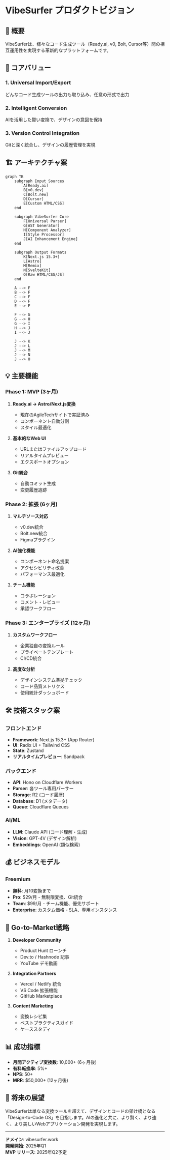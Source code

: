 # VibeSurfer プロダクトビジョン

## 🌊 概要

VibeSurferは、様々なコード生成ツール（Ready.ai, v0, Bolt, Cursor等）間の相互運用性を実現する革新的なプラットフォームです。

## 🎯 コアバリュー

### 1. **Universal Import/Export**
どんなコード生成ツールの出力も取り込み、任意の形式で出力

### 2. **Intelligent Conversion**
AIを活用した賢い変換で、デザインの意図を保持

### 3. **Version Control Integration**
Gitと深く統合し、デザインの履歴管理を実現

## 🏗️ アーキテクチャ案

```mermaid
graph TB
    subgraph Input Sources
        A[Ready.ai]
        B[v0.dev]
        C[Bolt.new]
        D[Cursor]
        E[Custom HTML/CSS]
    end
    
    subgraph VibeSurfer Core
        F[Universal Parser]
        G[AST Generator]
        H[Component Analyzer]
        I[Style Processor]
        J[AI Enhancement Engine]
    end
    
    subgraph Output Formats
        K[Next.js 15.3+]
        L[Astro]
        M[Remix]
        N[SvelteKit]
        O[Raw HTML/CSS/JS]
    end
    
    A --> F
    B --> F
    C --> F
    D --> F
    E --> F
    
    F --> G
    G --> H
    G --> I
    H --> J
    I --> J
    
    J --> K
    J --> L
    J --> M
    J --> N
    J --> O
```

## 💡 主要機能

### Phase 1: MVP (3ヶ月)
1. **Ready.ai → Astro/Next.js変換**
   - 現在のAgileTechサイトで実証済み
   - コンポーネント自動分割
   - スタイル最適化

2. **基本的なWeb UI**
   - URLまたはファイルアップロード
   - リアルタイムプレビュー
   - エクスポートオプション

3. **Git統合**
   - 自動コミット生成
   - 変更履歴追跡

### Phase 2: 拡張 (6ヶ月)
1. **マルチソース対応**
   - v0.dev統合
   - Bolt.new統合
   - Figmaプラグイン

2. **AI強化機能**
   - コンポーネント命名提案
   - アクセシビリティ改善
   - パフォーマンス最適化

3. **チーム機能**
   - コラボレーション
   - コメント・レビュー
   - 承認ワークフロー

### Phase 3: エンタープライズ (12ヶ月)
1. **カスタムワークフロー**
   - 企業独自の変換ルール
   - プライベートテンプレート
   - CI/CD統合

2. **高度な分析**
   - デザインシステム準拠チェック
   - コード品質メトリクス
   - 使用統計ダッシュボード

## 🛠️ 技術スタック案

### フロントエンド
- **Framework**: Next.js 15.3+ (App Router)
- **UI**: Radix UI + Tailwind CSS
- **State**: Zustand
- **リアルタイムプレビュー**: Sandpack

### バックエンド
- **API**: Hono on Cloudflare Workers
- **Parser**: 各ツール専用パーサー
- **Storage**: R2 (コード履歴)
- **Database**: D1 (メタデータ)
- **Queue**: Cloudflare Queues

### AI/ML
- **LLM**: Claude API (コード理解・生成)
- **Vision**: GPT-4V (デザイン解析)
- **Embeddings**: OpenAI (類似検索)

## 💰 ビジネスモデル

### Freemium
- **無料**: 月10変換まで
- **Pro**: $29/月 - 無制限変換、Git統合
- **Team**: $99/月 - チーム機能、優先サポート
- **Enterprise**: カスタム価格 - SLA、専用インスタンス

## 🚀 Go-to-Market戦略

1. **Developer Community**
   - Product Hunt ローンチ
   - Dev.to / Hashnode 記事
   - YouTube デモ動画

2. **Integration Partners**
   - Vercel / Netlify 統合
   - VS Code 拡張機能
   - GitHub Marketplace

3. **Content Marketing**
   - 変換レシピ集
   - ベストプラクティスガイド
   - ケーススタディ

## 📊 成功指標

- **月間アクティブ変換数**: 10,000+ (6ヶ月後)
- **有料転換率**: 5%+
- **NPS**: 50+
- **MRR**: $50,000+ (12ヶ月後)

## 🔮 将来の展望

VibeSurferは単なる変換ツールを超えて、デザインとコードの架け橋となる「Design-to-Code OS」を目指します。AIの進化と共に、より賢く、より速く、より美しいWebアプリケーション開発を実現します。

---

**ドメイン**: vibesurfer.work  
**開発開始**: 2025年Q1  
**MVP リリース**: 2025年Q2予定